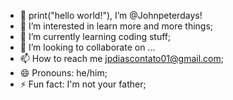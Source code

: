 - 👋 print("hello world!"), I’m @Johnpeterdays!
- 👀 I’m interested in learn more and more things;
- 🌱 I’m currently learning coding stuff;
- 💞️ I’m looking to collaborate on ...
- 📫 How to reach me jpdiascontato01@gmail.com;
- 😄 Pronouns: he/him;
- ⚡ Fun fact: I'm not your father;

<!---
Johnpeterdays/Johnpeterdays is a ✨ special ✨ repository because its `README.md` (this file) appears on your GitHub profile.
You can click the Preview link to take a look at your changes.
--->
